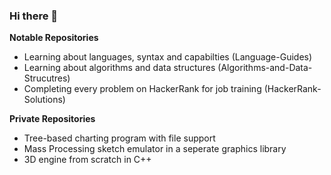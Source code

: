 ### Hi there 👋

**Notable Repositories**

* Learning about languages, syntax and capabilties (Language-Guides)
* Learning about algorithms and data structures (Algorithms-and-Data-Strucutres)
* Completing every problem on HackerRank for job training (HackerRank-Solutions)

**Private Repositories**

* Tree-based charting program with file support
* Mass Processing sketch emulator in a seperate graphics library
* 3D engine from scratch in C++
